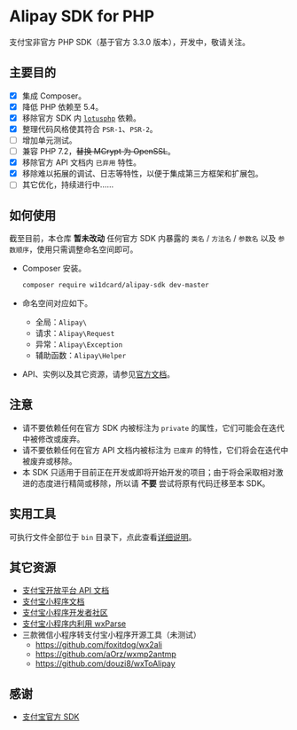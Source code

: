 # Alipay SDK for PHP

支付宝非官方 PHP SDK（基于官方 3.3.0 版本），开发中，敬请关注。

## 主要目的

- [x] 集成 Composer。
- [x] 降低 PHP 依赖至 5.4。
- [x] 移除官方 SDK 内 [`lotusphp`](https://github.com/qinjx/lotusphp) 依赖。
- [x] 整理代码风格使其符合 `PSR-1`、`PSR-2`。
- [ ] 增加单元测试。
- [ ] 兼容 PHP 7.2，<del>替换 MCrypt 为 OpenSSL</del>。
- [x] 移除官方 API 文档内 `已弃用` 特性。
- [x] 移除难以拓展的调试、日志等特性，以便于集成第三方框架和扩展包。
- [ ] 其它优化，持续进行中……

## 如何使用

截至目前，本仓库 **暂未改动** 任何官方 SDK 内暴露的 `类名` / `方法名` / `参数名` 以及 `参数顺序`，使用只需调整命名空间即可。

- Composer 安装。

    ```bash
    composer require wi1dcard/alipay-sdk dev-master
    ```

- 命名空间对应如下。

    - 全局：`Alipay\`
    - 请求：`Alipay\Request`
    - 异常：`Alipay\Exception`
    - 辅助函数：`Alipay\Helper`

- API、实例以及其它资源，请参见[官方文档](#其它资料)。

## 注意

- 请不要依赖任何在官方 SDK 内被标注为 `private` 的属性，它们可能会在迭代中被修改或废弃。
- 请不要依赖任何在官方 API 文档内被标注为 `已废弃` 的特性，它们将会在迭代中被废弃或移除。
- 本 SDK 只适用于目前正在开发或即将开始开发的项目；由于将会采取相对激进的态度进行精简或移除，所以请 **不要** 尝试将原有代码迁移至本 SDK。

## 实用工具

可执行文件全部位于 `bin` 目录下，点此查看[详细说明](bin/README.md)。

## 其它资源

- [支付宝开放平台 API 文档](https://docs.open.alipay.com/api/)
- [支付宝小程序文档](https://docs.alipay.com/mini/introduce)
- [支付宝小程序开发者社区](https://openclub.alipay.com/index.php?c=thread&a=subforum&fid=66)
- [支付宝小程序内利用 wxParse](https://openclub.alipay.com/read.php?tid=3830&fid=66)
- 三款微信小程序转支付宝小程序开源工具（未测试）
    - <https://github.com/foxitdog/wx2ali>
    - <https://github.com/aOrz/wxmp2antmp>
    - <https://github.com/douzi8/wxToAlipay>


## 感谢

- [支付宝官方 SDK](https://docs.open.alipay.com/54/103419/)